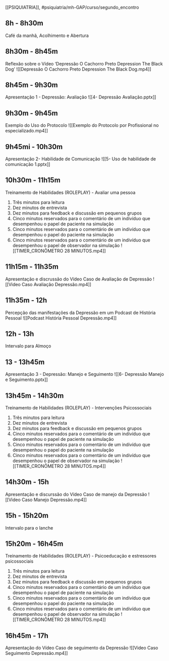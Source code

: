
[[PSIQUIATRIA]], #psiquiatria/mh-GAP/curso/segundo_encontro 

## 8h - 8h30m
Café da manhã, Acolhimento e Abertura
## 8h30m - 8h45m
Reflexão sobre o Vídeo ‘Depressão O Cachorro Preto Depression The Black Dog’
![[Depressão  O Cachorro Preto   Depression  The Black Dog.mp4]]
## 8h45m - 9h30m
Apresentação 1 - Depressão: Avaliação
![[4- Depressão Avaliação.pptx]]

## 9h30m - 9h45m
Exemplo do Uso do Protocolo
![[Exemplo do Protocolo por Profissional no especializado.mp4]]
## 9h45mi - 10h30m
Apresentação 2- Habilidade de Comunicação
![[5- Uso de habilidade de comunicação 1.pptx]]
## 10h30m - 11h15m
Treinamento de Habilidades (ROLEPLAY) - Avaliar uma pessoa
   1. Três minutos para leitura
   2. Dez minutos de entrevista
   3. Dez minutos para feedback e discussão em pequenos grupos
   4. Cinco minutos reservados para o comentário de um indivíduo que  desempenhou o papel de paciente na simulação
   5. Cinco minutos reservados para o comentário de um indivíduo que desempenhou o papel do paciente na simulação
   6. Cinco minutos reservados para o comentário de um indivíduo que desempenhou o papel de observador na simulação
![[TIMER_CRONÔMETRO 28 MINUTOS.mp4]]
## 11h15m - 11h35m
Apresentação e discrussão do Vídeo Caso de Avaliação de Depressão
![[Video Caso   Avaliação Depressão.mp4]]
## 11h35m - 12h
Percepção das manifestações da Depressão em um Podcast de História Pessoal
![[Podcast   História Pessoal   Depressão.mp4]]
## 12h - 13h
Intervalo para Almoço
## 13 - 13h45m
Apresentação 3 - Depressão: Manejo e Seguimento
![[6- Depressão Manejo e Seguimento.pptx]]
## 13h45m - 14h30m
Treinamento de Habilidades (ROLEPLAY) - Intervenções Psicossociais
   1. Três minutos para leitura
   2. Dez minutos de entrevista
   3. Dez minutos para feedback e discussão em pequenos grupos
   4. Cinco minutos reservados para o comentário de um indivíduo que  desempenhou o papel de paciente na simulação
   5. Cinco minutos reservados para o comentário de um indivíduo que desempenhou o papel do paciente na simulação
   6. Cinco minutos reservados para o comentário de um indivíduo que desempenhou o papel de observador na simulação
   ![[TIMER_CRONÔMETRO 28 MINUTOS.mp4]]

## 14h30m - 15h
Apresentação e discurssão do Vídeo Caso de manejo da Depressão
![[Video Caso   Manejo Depressão.mp4]]
## 15h - 15h20m
Intervalo para o lanche
## 15h20m - 16h45m
Treinamento de Habilidades (ROLEPLAY) - Psicoeducação e estressores psicossociais
   1. Três minutos para leitura
   2. Dez minutos de entrevista
   3. Dez minutos para feedback e discussão em pequenos grupos
   4. Cinco minutos reservados para o comentário de um indivíduo que  desempenhou o papel de paciente na simulação
   5. Cinco minutos reservados para o comentário de um indivíduo que desempenhou o papel do paciente na simulação
   6. Cinco minutos reservados para o comentário de um indivíduo que desempenhou o papel de observador na simulação
   ![[TIMER_CRONÔMETRO 28 MINUTOS.mp4]]
## 16h45m - 17h
Apresentação do Vídeo Caso de seguimento da Depressão
![[Video Caso   Seguimento Depressão.mp4]]